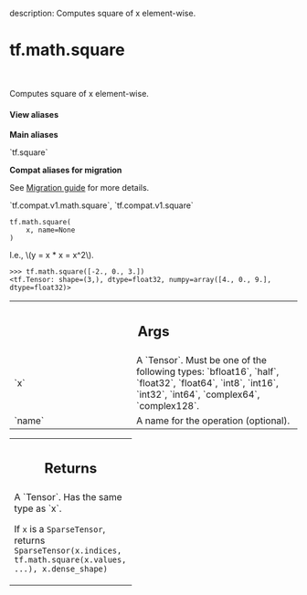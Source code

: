 description: Computes square of x element-wise.

<div itemscope itemtype="http://developers.google.com/ReferenceObject">
<meta itemprop="name" content="tf.math.square" />
<meta itemprop="path" content="Stable" />
</div>

# tf.math.square

<!-- Insert buttons and diff -->

<table class="tfo-notebook-buttons tfo-api nocontent" align="left">

</table>



Computes square of x element-wise.

<section class="expandable">
  <h4 class="showalways">View aliases</h4>
  <p>
<b>Main aliases</b>
<p>`tf.square`</p>

<b>Compat aliases for migration</b>
<p>See
<a href="https://www.tensorflow.org/guide/migrate">Migration guide</a> for
more details.</p>
<p>`tf.compat.v1.math.square`, `tf.compat.v1.square`</p>
</p>
</section>

<pre class="devsite-click-to-copy prettyprint lang-py tfo-signature-link">
<code>tf.math.square(
    x, name=None
)
</code></pre>



<!-- Placeholder for "Used in" -->

I.e., \\(y = x * x = x^2\\).

```
>>> tf.math.square([-2., 0., 3.])
<tf.Tensor: shape=(3,), dtype=float32, numpy=array([4., 0., 9.], dtype=float32)>
```

<!-- Tabular view -->
 <table class="responsive fixed orange">
<colgroup><col width="214px"><col></colgroup>
<tr><th colspan="2"><h2 class="add-link">Args</h2></th></tr>

<tr>
<td>
`x`
</td>
<td>
A `Tensor`. Must be one of the following types: `bfloat16`, `half`, `float32`, `float64`, `int8`, `int16`, `int32`, `int64`, `complex64`, `complex128`.
</td>
</tr><tr>
<td>
`name`
</td>
<td>
A name for the operation (optional).
</td>
</tr>
</table>



<!-- Tabular view -->
 <table class="responsive fixed orange">
<colgroup><col width="214px"><col></colgroup>
<tr><th colspan="2"><h2 class="add-link">Returns</h2></th></tr>
<tr class="alt">
<td colspan="2">
A `Tensor`. Has the same type as `x`.

If `x` is a `SparseTensor`, returns
`SparseTensor(x.indices, tf.math.square(x.values, ...), x.dense_shape)`
</td>
</tr>

</table>


